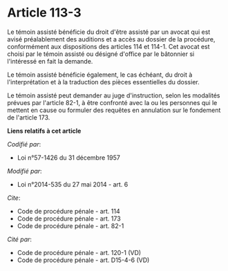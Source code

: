 # Article 113-3

Le témoin assisté bénéficie du droit d'être assisté par un avocat qui est avisé préalablement des auditions et a accès au
dossier de la procédure, conformément aux dispositions des articles 114 et 114-1. Cet avocat est choisi par le témoin assisté
ou désigné d'office par le bâtonnier si l'intéressé en fait la demande. 

Le témoin assisté bénéficie également, le cas échéant, du droit à l'interprétation et à la traduction des pièces essentielles
du dossier. 

Le témoin assisté peut demander au juge d'instruction, selon les modalités prévues par l'article 82-1, à être confronté avec
la ou les personnes qui le mettent en cause ou formuler des requêtes en annulation sur le fondement de l'article 173.

**Liens relatifs à cet article**

_Codifié par_:

  - Loi n°57-1426 du 31 décembre 1957

_Modifié par_:

  - Loi n°2014-535 du 27 mai 2014 - art. 6

_Cite_:

  - Code de procédure pénale - art. 114
  - Code de procédure pénale - art. 173
  - Code de procédure pénale - art. 82-1

_Cité par_:

  - Code de procédure pénale - art. 120-1 (VD)
  - Code de procédure pénale - art. D15-4-6 (VD)
